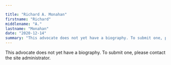 ```yaml
---

title: "Richard A. Monahan"
firstname: "Richard"
middlename: "A."
lastname: "Monahan"
date: "2020-12-14"
summary: "This advocate does not yet have a biography. To submit one, please contact the site administrator."
---
```

This advocate does not yet have a biography. To submit one, please contact the site administrator.

